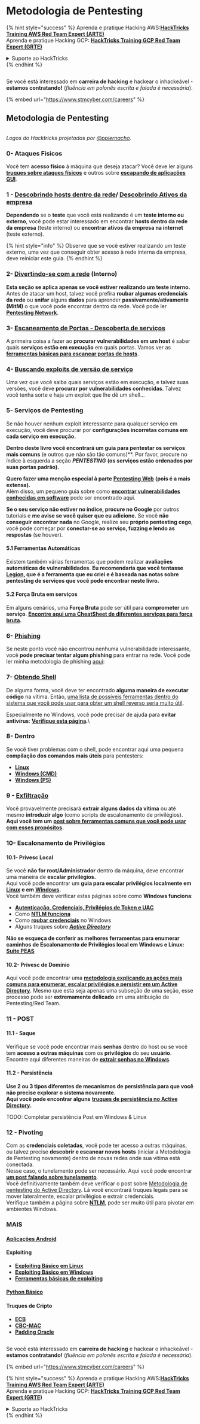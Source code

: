 # Metodologia de Pentesting

{% hint style="success" %}
Aprenda e pratique Hacking AWS:<img src="../.gitbook/assets/arte.png" alt="" data-size="line">[**HackTricks Training AWS Red Team Expert (ARTE)**](https://training.hacktricks.xyz/courses/arte)<img src="../.gitbook/assets/arte.png" alt="" data-size="line">\
Aprenda e pratique Hacking GCP: <img src="../.gitbook/assets/grte.png" alt="" data-size="line">[**HackTricks Training GCP Red Team Expert (GRTE)**<img src="../.gitbook/assets/grte.png" alt="" data-size="line">](https://training.hacktricks.xyz/courses/grte)

<details>

<summary>Suporte ao HackTricks</summary>

* Confira os [**planos de assinatura**](https://github.com/sponsors/carlospolop)!
* **Junte-se ao** 💬 [**grupo do Discord**](https://discord.gg/hRep4RUj7f) ou ao [**grupo do telegram**](https://t.me/peass) ou **siga**-nos no **Twitter** 🐦 [**@hacktricks\_live**](https://twitter.com/hacktricks\_live)**.**
* **Compartilhe truques de hacking enviando PRs para os repositórios do** [**HackTricks**](https://github.com/carlospolop/hacktricks) e [**HackTricks Cloud**](https://github.com/carlospolop/hacktricks-cloud).

</details>
{% endhint %}

<figure><img src="../.gitbook/assets/image (1) (1) (1) (1) (1) (1).png" alt=""><figcaption></figcaption></figure>

Se você está interessado em **carreira de hacking** e hackear o inhackeável - **estamos contratando!** (_fluência em polonês escrita e falada é necessária_).

{% embed url="https://www.stmcyber.com/careers" %}

## Metodologia de Pentesting

<figure><img src="../.gitbook/assets/HACKTRICKS-logo.svg" alt=""><figcaption></figcaption></figure>

_Logos do Hacktricks projetadas por_ [_@ppiernacho_](https://www.instagram.com/ppieranacho/)_._

### 0- Ataques Físicos

Você tem **acesso físico** à máquina que deseja atacar? Você deve ler alguns [**truques sobre ataques físicos**](../hardware-physical-access/physical-attacks.md) e outros sobre [**escapando de aplicações GUI**](../hardware-physical-access/escaping-from-gui-applications.md).

### 1 - [Descobrindo hosts dentro da rede](pentesting-network/#discovering-hosts)/ [Descobrindo Ativos da empresa](external-recon-methodology/)

**Dependendo** se o **teste** que você está realizando é um **teste interno ou externo**, você pode estar interessado em encontrar **hosts dentro da rede da empresa** (teste interno) ou **encontrar ativos da empresa na internet** (teste externo).

{% hint style="info" %}
Observe que se você estiver realizando um teste externo, uma vez que conseguir obter acesso à rede interna da empresa, deve reiniciar este guia.
{% endhint %}

### **2-** [**Divertindo-se com a rede**](pentesting-network/) **(Interno)**

**Esta seção se aplica apenas se você estiver realizando um teste interno.**\
Antes de atacar um host, talvez você prefira **roubar algumas credenciais** **da rede** ou **snifar** alguns **dados** para aprender **passivamente/ativamente (MitM)** o que você pode encontrar dentro da rede. Você pode ler [**Pentesting Network**](pentesting-network/#sniffing).

### 3- [Escaneamento de Portas - Descoberta de serviços](pentesting-network/#scanning-hosts)

A primeira coisa a fazer ao **procurar vulnerabilidades em um host** é saber quais **serviços estão em execução** em quais portas. Vamos ver as [**ferramentas básicas para escanear portas de hosts**](pentesting-network/#scanning-hosts).

### **4-** [**Buscando exploits de versão de serviço**](search-exploits.md)

Uma vez que você saiba quais serviços estão em execução, e talvez suas versões, você deve **procurar por vulnerabilidades conhecidas**. Talvez você tenha sorte e haja um exploit que lhe dê um shell...

### **5-** Serviços de Pentesting

Se não houver nenhum exploit interessante para qualquer serviço em execução, você deve procurar por **configurações incorretas comuns em cada serviço em execução.**

**Dentro deste livro você encontrará um guia para pentestar os serviços mais comuns** (e outros que não são tão comuns)**. Por favor, procure no índice à esquerda a seção _**PENTESTING**_ **(os serviços estão ordenados por suas portas padrão).**

**Quero fazer uma menção especial à parte** [**Pentesting Web**](../network-services-pentesting/pentesting-web/) **(pois é a mais extensa).**\
Além disso, um pequeno guia sobre como [**encontrar vulnerabilidades conhecidas em software**](search-exploits.md) pode ser encontrado aqui.

**Se o seu serviço não estiver no índice, procure no Google** por outros tutoriais e **me avise se você quiser que eu adicione.** Se você **não conseguir encontrar nada** no Google, realize seu **próprio pentesting cego**, você pode começar por **conectar-se ao serviço, fuzzing e lendo as respostas** (se houver).

#### 5.1 Ferramentas Automáticas

Existem também várias ferramentas que podem realizar **avaliações automáticas de vulnerabilidades**. **Eu recomendaria que você tentasse** [**Legion**](https://github.com/carlospolop/legion)**, que é a ferramenta que eu criei e é baseada nas notas sobre pentesting de serviços que você pode encontrar neste livro.**

#### **5.2 Força Bruta em serviços**

Em alguns cenários, uma **Força Bruta** pode ser útil para **comprometer** um **serviço**. [**Encontre aqui uma CheatSheet de diferentes serviços para força bruta**](brute-force.md)**.**

### 6- [Phishing](phishing-methodology/)

Se neste ponto você não encontrou nenhuma vulnerabilidade interessante, você **pode precisar tentar algum phishing** para entrar na rede. Você pode ler minha metodologia de phishing [aqui](phishing-methodology/):

### **7-** [**Obtendo Shell**](reverse-shells/)

De alguma forma, você deve ter encontrado **alguma maneira de executar código** na vítima. Então, [uma lista de possíveis ferramentas dentro do sistema que você pode usar para obter um shell reverso seria muito útil](reverse-shells/).

Especialmente no Windows, você pode precisar de ajuda para **evitar antivírus**: [**Verifique esta página**](../windows-hardening/av-bypass.md)**.**\\

### 8- Dentro

Se você tiver problemas com o shell, pode encontrar aqui uma pequena **compilação dos comandos mais úteis** para pentesters:

* [**Linux**](../linux-hardening/useful-linux-commands.md)
* [**Windows (CMD)**](../windows-hardening/basic-cmd-for-pentesters.md)
* [**Windows (PS)**](../windows-hardening/basic-powershell-for-pentesters/)

### **9 -** [**Exfiltração**](exfiltration.md)

Você provavelmente precisará **extrair alguns dados da vítima** ou até mesmo **introduzir algo** (como scripts de escalonamento de privilégios). **Aqui você tem um** [**post sobre ferramentas comuns que você pode usar com esses propósitos**](exfiltration.md)**.**

### **10- Escalonamento de Privilégios**

#### **10.1- Privesc Local**

Se você **não for root/Administrador** dentro da máquina, deve encontrar uma maneira de **escalar privilégios.**\
Aqui você pode encontrar um **guia para escalar privilégios localmente em** [**Linux**](../linux-hardening/privilege-escalation/) **e em** [**Windows**](../windows-hardening/windows-local-privilege-escalation/)**.**\
Você também deve verificar estas páginas sobre como **Windows funciona**:

* [**Autenticação, Credenciais, Privilégios de Token e UAC**](../windows-hardening/authentication-credentials-uac-and-efs/)
* Como [**NTLM funciona**](../windows-hardening/ntlm/)
* Como [**roubar credenciais**](https://github.com/carlospolop/hacktricks/blob/master/generic-methodologies-and-resources/broken-reference/README.md) no Windows
* Alguns truques sobre [_**Active Directory**_](../windows-hardening/active-directory-methodology/)

**Não se esqueça de conferir as melhores ferramentas para enumerar caminhos de Escalonamento de Privilégios local em Windows e Linux:** [**Suite PEAS**](https://github.com/carlospolop/privilege-escalation-awesome-scripts-suite)

#### **10.2- Privesc de Domínio**

Aqui você pode encontrar uma [**metodologia explicando as ações mais comuns para enumerar, escalar privilégios e persistir em um Active Directory**](../windows-hardening/active-directory-methodology/). Mesmo que esta seja apenas uma subseção de uma seção, esse processo pode ser **extremamente delicado** em uma atribuição de Pentesting/Red Team.

### 11 - POST

#### **11**.1 - Saque

Verifique se você pode encontrar mais **senhas** dentro do host ou se você tem **acesso a outras máquinas** com os **privilégios** do seu **usuário**.\
Encontre aqui diferentes maneiras de [**extrair senhas no Windows**](https://github.com/carlospolop/hacktricks/blob/master/generic-methodologies-and-resources/broken-reference/README.md).

#### 11.2 - Persistência

**Use 2 ou 3 tipos diferentes de mecanismos de persistência para que você não precise explorar o sistema novamente.**\
**Aqui você pode encontrar alguns** [**truques de persistência no Active Directory**](../windows-hardening/active-directory-methodology/#persistence)**.**

TODO: Completar persistência Post em Windows & Linux

### 12 - Pivoting

Com as **credenciais coletadas**, você pode ter acesso a outras máquinas, ou talvez precise **descobrir e escanear novos hosts** (iniciar a Metodologia de Pentesting novamente) dentro de novas redes onde sua vítima está conectada.\
Nesse caso, o tunelamento pode ser necessário. Aqui você pode encontrar [**um post falando sobre tunelamento**](tunneling-and-port-forwarding.md).\
Você definitivamente também deve verificar o post sobre [Metodologia de pentesting do Active Directory](../windows-hardening/active-directory-methodology/). Lá você encontrará truques legais para se mover lateralmente, escalar privilégios e extrair credenciais.\
Verifique também a página sobre [**NTLM**](../windows-hardening/ntlm/), pode ser muito útil para pivotar em ambientes Windows.

### MAIS

#### [Aplicações Android](../mobile-pentesting/android-app-pentesting/)

#### **Exploiting**

* [**Exploiting Básico em Linux**](broken-reference/)
* [**Exploiting Básico em Windows**](../binary-exploitation/windows-exploiting-basic-guide-oscp-lvl.md)
* [**Ferramentas básicas de exploiting**](../binary-exploitation/basic-stack-binary-exploitation-methodology/tools/)

#### [**Python Básico**](python/)

#### **Truques de Cripto**

* [**ECB**](../crypto-and-stego/electronic-code-book-ecb.md)
* [**CBC-MAC**](../crypto-and-stego/cipher-block-chaining-cbc-mac-priv.md)
* [**Padding Oracle**](../crypto-and-stego/padding-oracle-priv.md)

<figure><img src="../.gitbook/assets/image (1) (1) (1) (1) (1) (1).png" alt=""><figcaption></figcaption></figure>

Se você está interessado em **carreira de hacking** e hackear o inhackeável - **estamos contratando!** (_fluência em polonês escrita e falada é necessária_).

{% embed url="https://www.stmcyber.com/careers" %}

{% hint style="success" %}
Aprenda e pratique Hacking AWS:<img src="../.gitbook/assets/arte.png" alt="" data-size="line">[**HackTricks Training AWS Red Team Expert (ARTE)**](https://training.hacktricks.xyz/courses/arte)<img src="../.gitbook/assets/arte.png" alt="" data-size="line">\
Aprenda e pratique Hacking GCP: <img src="../.gitbook/assets/grte.png" alt="" data-size="line">[**HackTricks Training GCP Red Team Expert (GRTE)**<img src="../.gitbook/assets/grte.png" alt="" data-size="line">](https://training.hacktricks.xyz/courses/grte)

<details>

<summary>Suporte ao HackTricks</summary>

* Confira os [**planos de assinatura**](https://github.com/sponsors/carlospolop)!
* **Junte-se ao** 💬 [**grupo do Discord**](https://discord.gg/hRep4RUj7f) ou ao [**grupo do telegram**](https://t.me/peass) ou **siga**-nos no **Twitter** 🐦 [**@hacktricks\_live**](https://twitter.com/hacktricks\_live)**.**
* **Compartilhe truques de hacking enviando PRs para os repositórios do** [**HackTricks**](https://github.com/carlospolop/hacktricks) e [**HackTricks Cloud**](https://github.com/carlospolop/hacktricks-cloud).

</details>
{% endhint %}
